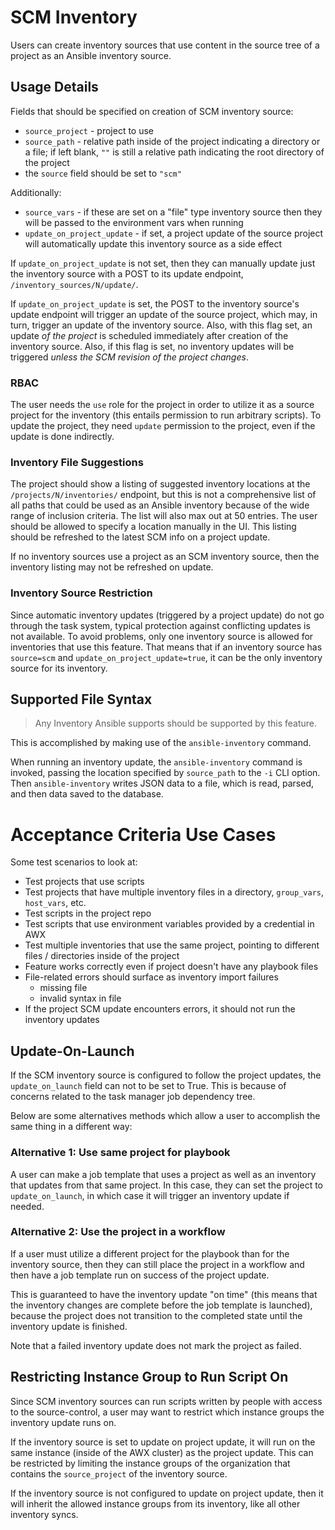 # SCM Inventory

Users can create inventory sources that use content in the source tree of
a project as an Ansible inventory source.

## Usage Details

Fields that should be specified on creation of SCM inventory source:

 - `source_project` - project to use
 - `source_path` - relative path inside of the project indicating a
   directory or a file; if left blank, `""` is still a relative path
   indicating the root directory of the project
 - the `source` field should be set to `"scm"`

Additionally:

 - `source_vars` - if these are set on a "file" type inventory source
   then they will be passed to the environment vars when running
 - `update_on_project_update` - if set, a project update of the source
   project will automatically update this inventory source as a side effect

If `update_on_project_update` is not set, then they can manually update
just the inventory source with a POST to its update endpoint,
`/inventory_sources/N/update/`.

If `update_on_project_update` is set, the POST to the inventory source's
update endpoint will trigger an update of the source project, which may,
in turn, trigger an update of the inventory source.
Also, with this flag set, an update _of the project_ is
scheduled immediately after creation of the inventory source.
Also, if this flag is set, no inventory updates will be triggered
_unless the SCM revision of the project changes_.


### RBAC

The user needs the `use` role for the project in order to utilize it as a source
project for the inventory (this entails permission to run arbitrary scripts).
To update the project, they need `update` permission to the project,
even if the update is done indirectly.


### Inventory File Suggestions

The project should show a listing of suggested inventory locations at the `/projects/N/inventories/` endpoint, but this is not a comprehensive list of
all paths that could be used as an Ansible inventory because of the wide
range of inclusion criteria. The list will also max out at 50 entries.
The user should be allowed to specify a location manually in the UI.
This listing should be refreshed to the latest SCM info on a project update.

If no inventory sources use a project as an SCM inventory source, then
the inventory listing may not be refreshed on update.


### Inventory Source Restriction

Since automatic inventory updates (triggered by a project update) do not
go through the task system, typical protection against conflicting updates
is not available. To avoid problems, only one inventory source is allowed for
inventories that use this feature. That means that if an inventory source
has `source=scm` and `update_on_project_update=true`, it can be the only
inventory source for its inventory.


## Supported File Syntax

> Any Inventory Ansible supports should be supported by this feature.

This is accomplished by making use of the `ansible-inventory` command.

When running an inventory update, the `ansible-inventory` command is invoked,
passing the location specified by `source_path` to the `-i` CLI option.
Then `ansible-inventory` writes JSON data to a file, which is read, parsed,
and then data saved to the database.

# Acceptance Criteria Use Cases

Some test scenarios to look at:
 - Test projects that use scripts
 - Test projects that have multiple inventory files in a directory,
   `group_vars`, `host_vars`, etc.
 - Test scripts in the project repo
 - Test scripts that use environment variables provided by a credential
   in AWX
 - Test multiple inventories that use the same project, pointing to different
   files / directories inside of the project
 - Feature works correctly even if project doesn't have any playbook files
 - File-related errors should surface as inventory import failures
   + missing file
   + invalid syntax in file
 - If the project SCM update encounters errors, it should not run the
   inventory updates

## Update-On-Launch

If the SCM inventory source is configured to follow the project updates,
the `update_on_launch` field can not to be set to True. This is because
of concerns related to the task manager job dependency tree.

Below are some alternatives methods which allow a user to accomplish the same thing in a different way:

### Alternative 1: Use same project for playbook

A user can make a job template that uses a project as well as an inventory
that updates from that same project. In this case, they can set the project
to `update_on_launch`, in which case it will trigger an inventory update
if needed.

### Alternative 2: Use the project in a workflow

If a user must utilize a different project for the playbook than for the inventory
source, then they can still place the project in a workflow and then have
a job template run on success of the project update.

This is guaranteed to have the inventory update "on time" (this means
that the inventory changes are complete before the job template is launched),
because the project does not transition to the completed state
until the inventory update is finished.

Note that a failed inventory update does not mark the project as failed.

## Restricting Instance Group to Run Script On

Since SCM inventory sources can run scripts written by people with
access to the source-control, a user may want to restrict which instance
groups the inventory update runs on.

If the inventory source is set to update on project update, it will run
on the same instance (inside of the AWX cluster) as the project update.
This can be restricted by limiting the instance groups of the organization
that contains the `source_project` of the inventory source.

If the inventory source is not configured to update on project update,
then it will inherit the allowed instance groups from its inventory,
like all other inventory syncs.

